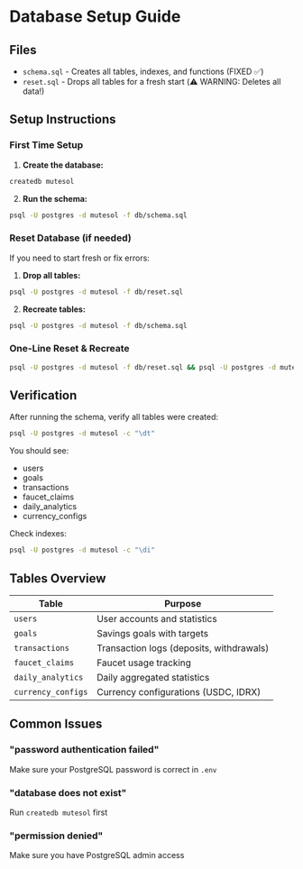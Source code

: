 # Database Setup Guide

## Files

- `schema.sql` - Creates all tables, indexes, and functions (FIXED ✅)
- `reset.sql` - Drops all tables for a fresh start (⚠️ WARNING: Deletes all data!)

## Setup Instructions

### First Time Setup

1. **Create the database:**
```bash
createdb mutesol
```

2. **Run the schema:**
```bash
psql -U postgres -d mutesol -f db/schema.sql
```

### Reset Database (if needed)

If you need to start fresh or fix errors:

1. **Drop all tables:**
```bash
psql -U postgres -d mutesol -f db/reset.sql
```

2. **Recreate tables:**
```bash
psql -U postgres -d mutesol -f db/schema.sql
```

### One-Line Reset & Recreate

```bash
psql -U postgres -d mutesol -f db/reset.sql && psql -U postgres -d mutesol -f db/schema.sql
```

## Verification

After running the schema, verify all tables were created:

```bash
psql -U postgres -d mutesol -c "\dt"
```

You should see:
- users
- goals
- transactions
- faucet_claims
- daily_analytics
- currency_configs

Check indexes:
```bash
psql -U postgres -d mutesol -c "\di"
```

## Tables Overview

| Table | Purpose |
|-------|---------|
| `users` | User accounts and statistics |
| `goals` | Savings goals with targets |
| `transactions` | Transaction logs (deposits, withdrawals) |
| `faucet_claims` | Faucet usage tracking |
| `daily_analytics` | Daily aggregated statistics |
| `currency_configs` | Currency configurations (USDC, IDRX) |

## Common Issues

### "password authentication failed"
Make sure your PostgreSQL password is correct in `.env`

### "database does not exist"
Run `createdb mutesol` first

### "permission denied"
Make sure you have PostgreSQL admin access
